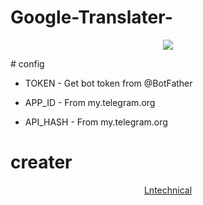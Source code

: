 # Google-Translater-

<p align="center">
  <a href="https://www.python.org">
    <img src="http://ForTheBadge.com/images/badges/made-with-python.svg">
  </a>
</p>
# config

* TOKEN  - Get bot token from @BotFather

* APP_ID        - From my.telegram.org 

* API_HASH      - From my.telegram.org

# creater 
<p align = "center">
  <a href ="https://t.me/lntechnical">
Lntechnical
  </a>
</p>
